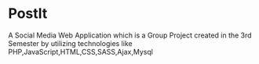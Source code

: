 # PostIt
A Social Media Web Application which is a Group Project created in the 3rd Semester by utilizing technologies like PHP,JavaScript,HTML,CSS,SASS,Ajax,Mysql 
